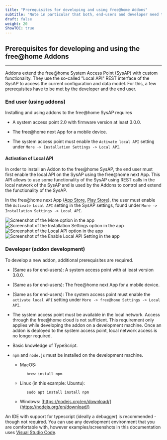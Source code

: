 ```yaml
---
title: "Prerequisites for developing and using free@home Addons"
subtitle: "Note in particular that both, end-users and developer need to activate the local-API on their System Access Point prior to using addons."
draft: false
weight: 20
ShowTOC: true
---
```


## Prerequisites for developing and using the free@home Addons

------------------------------------------------------------------------

Addons extend the free@home System Access Point (SysAP) with custom functionality. They use the
so-called "Local API" REST interface of the SysAP to access the current configuration and data
model.
For this, a few prerequisites have to be met by the developer and the end user.

### End user (using addons)

Installing and using addons to the free@home SysAP requires

- A system access point 2.0 with firmware version at least 3.0.0.

- The free@home next App for a mobile device.

- The system access point must enable the `Activate local API` setting under
  `More -> Installation Settings -> Local API`.

#### Activation of Local API

In order to install an Addon to the free@home SysAP, the end user must first enable the local API
on the SysAP using the free@home next App. This API allows to use some functionality of the SysAP
using REST calls in the local network of the SysAP and is used by the Addons to control and extend
the functionality of the SysAP.

In the free@home next App
([App Store](https://apps.apple.com/de/app/busch-free-home-next/id1501808668),
[Play Store](https://apps.apple.com/de/app/busch-free-home-next/id1501808668)), the user must
enable the `Activate Local API` setting in the SysAP settings,
found under `More -> Installation Settings -> Local API`.

![Screenshot of the More option in the app](enable_local_api_1.jpg "Enable Local API step 1: Open More page in the app")
![Screenshot of the Installation Settings option in the app](enable_local_api_2.jpg "Enable Local API step 2: Open Installation Settings in the app")
![Screenshot of the Local API option in the app](enable_local_api_3.jpg "Enable Local API step 3: Local API option in the app")
![Screenshot of the Enable Local API Setting in the app](enable_local_api_4.jpg "Enable Local API step 4: Enable Local API setting in the app")

### Developer (addon development)

To develop a new addon, additional prerequisites are required.

- (Same as for end-users): A system access point with at least version 3.0.0.

- (Same as for end-users): The free@home next App for a mobile device.

- (Same as for end-users): The system access point must enable the `activate local API` setting
  under `More -> free@home Settings -> Local API`.

- The system access point must be available in the local network. Access through the free@home cloud
  is not sufficient. This requirement only applies while developing the addon on a development
  machine. Once an addon is deployed to the system access point, local network access is no longer
  required.

- Basic knowledge of TypeScript.

- `npm` and `node.js` must be installed on the development machine.

  - MacOS:

    ```shell
       brew install npm
    ```

  - Linux (in this example: Ubuntu):

    ```shell
       sudo apt install install npm
    ```

  - Windows: [https://nodejs.org/en/download/](https://nodejs.org/en/download/)

An IDE with support for typescript (ideally a debugger) is recommended - though not required. You
can use any development environment that you are comfortable with, however examples/screenshots in
this documentation uses [Visual Studio Code](https://code.visualstudio.com/).
